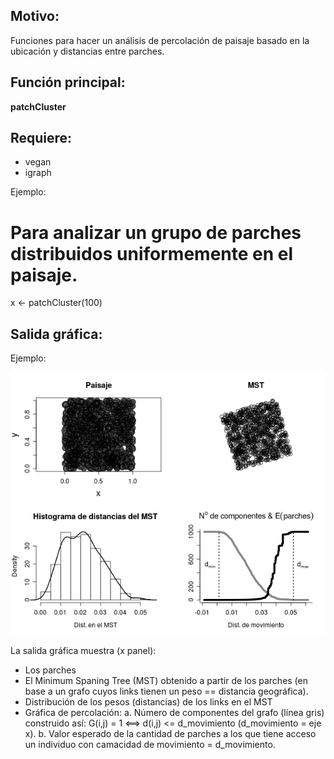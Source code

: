 Motivo:
---------

Funciones para hacer un análisis de percolación de paisaje basado en la ubicación y distancias entre parches.

Función principal:
------------------

__patchCluster__


Requiere:
---------

* vegan
* igraph

Ejemplo:
# Para analizar un grupo de parches distribuidos uniformemente en el paisaje.
x <- patchCluster(100)

Salida gráfica:
---------------

Ejemplo:

![](https://github.com/jumanbar/patch-graph/blob/master/runif1000.png)

La salida gráfica muestra (x panel):
* Los parches
* El Minimum Spaning Tree (MST) obtenido a partir de los parches (en base a un grafo cuyos links tienen un peso == distancia geográfica).
* Distribución de los pesos (distancias) de los links en el MST
* Gráfica de percolación:
    a. Número de componentes del grafo (línea gris) construido así:
           G(i,j) = 1 <==> d(i,j) <= d_movimiento (d_movimiento = eje x).
    b. Valor esperado de la cantidad de parches a los que tiene acceso un individuo con camacidad de
       movimiento = d_movimiento.
